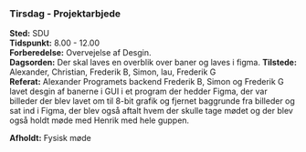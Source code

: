 ### Tirsdag - Projektarbjede
**Sted:** SDU  
**Tidspunkt:** 8.00 - 12.00  
**Forberedelse:** Overvejelse af Desgin.  
**Dagsorden:**  Der skal laves en overblik over baner og laves i figma.
**Tilstede:** Alexander, Christian, Frederik B, Simon, lau, Frederik G  
**Referat:** Alexander Programets backend Frederik B, Simon og Frederik G lavet desgin af banerne i GUI i et program der hedder Figma, der var billeder der blev lavet om til 8-bit grafik og fjernet baggrunde fra billeder og sat ind i Figma, der blev også aftalt hvem der skulle tage mødet og der blev også holdt møde med Henrik med hele guppen.

**Afholdt:** Fysisk møde
